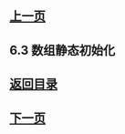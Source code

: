 ## [上一页](course10)

## 6.3 数组静态初始化


## [返回目录](https://wuchengcheng110120.github.io/learnJava)
## [下一页](course12)
